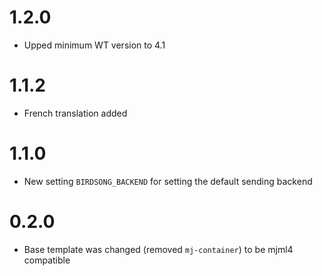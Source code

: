 # 1.2.0

- Upped minimum WT version to 4.1

# 1.1.2

- French translation added

# 1.1.0

- New setting `BIRDSONG_BACKEND` for setting the default sending backend

# 0.2.0

- Base template was changed (removed `mj-container`) to be mjml4 compatible
